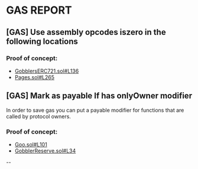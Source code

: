 # GAS REPORT

## [GAS] Use assembly opcodes iszero in the following locations


### Proof of concept:
- [GobblersERC721.sol#L136](https://github.com/code-423n4/2022-09-artgobblers/tree/main/src/utils/token/GobblersERC721.sol#L136)
- [Pages.sol#L265](https://github.com/code-423n4/2022-09-artgobblers/tree/main/src/Pages.sol#L265)

## [GAS] Mark as payable If has onlyOwner modifier
In order to save gas you can put a payable modifier for functions that are called by protocol owners.

### Proof of concept:
- [Goo.sol#L101](https://github.com/code-423n4/2022-09-artgobblers/tree/main/src/Goo.sol#L101)
- [GobblerReserve.sol#L34](https://github.com/code-423n4/2022-09-artgobblers/tree/main/src/utils/GobblerReserve.sol#L34)

--